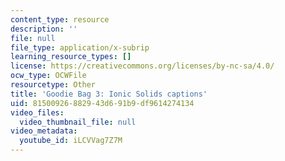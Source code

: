 ```yaml
---
content_type: resource
description: ''
file: null
file_type: application/x-subrip
learning_resource_types: []
license: https://creativecommons.org/licenses/by-nc-sa/4.0/
ocw_type: OCWFile
resourcetype: Other
title: 'Goodie Bag 3: Ionic Solids captions'
uid: 81500926-8829-43d6-91b9-df9614274134
video_files:
  video_thumbnail_file: null
video_metadata:
  youtube_id: iLCVVag7Z7M
---
```

